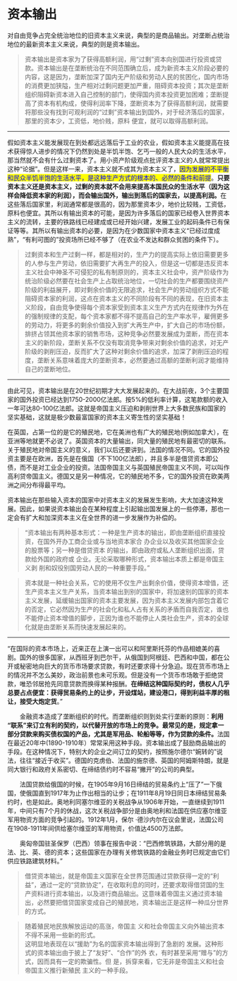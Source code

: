 # 资本输出

对自由竞争占完全统治地位的旧资本主义来说，典型的是商品输出。对垄断占统治地位的最新资本主义来说，典型的则是资本输出。

> 资本输出是资本家为了获得高额利润，用“过剩”资本向别国进行投资或贷款。资本输出是在垄断统治在不同范围确立后，成为新资本主义阶段必要的内容，这是因为，垄断加深了国内无产阶级和劳动人民的贫困化，国内市场的消费更加狭隘，生产相对过剩问题更加严重，阻碍资本投资；其次是垄断组织阻碍新资本进入自己控制的部门，使得国内资本投资更加困难；垄断提高了资本有机构成，使得利润率下降，垄断资本为了获得高额利润，就需要将那些没有找到可观利润的“过剩”资本输出到国外，对于经济落后的国家，那里的资本少，工资低，地价贱，原料> 便宜，就可以取得高额利润。

***

假如资本主义能发展现在到处都远远落后于工业的农业，假如资本主义能提高在技术获得惊人进步的情况下仍然到处是半饥半饱、乞丐一般的人民大众的生活水平，那当然就不会有什么过剩资本了。用小资产阶级观点批评资本主义的人就常常提出这种“论据”。但是这样一来，资本主义就不成其为资本主义了，<mark style="color:blue;">因为发展的不平衡和民众半饥半饱的生活水平，是这种生产方式的根本的、必然的条件和前提</mark>。**只要资本主义还是资本主义，过剩的资本就不会用来提高本国民众的生活水平（因为这样会降低资本家的利润），而会输出国外，输出到落后的国家去，以提高利润。**&#x5728;这些落后国家里，利润通常都是很高的，因为那里资本少，地价比较贱，工资低，原料也便宜。其所以有输出资本的可能，是因为许多落后的国家已经卷入世界资本主义的流转，主要的铁路线已经建成或已经开始兴建，发展工业的起码条件已有保证等等。其所以有输出资本的必要，是因为在少数国家中资本主义“已经过度成熟”，“有利可图的”投资场所已经不够了（在农业不发达和群众贫困的条件下）。

> 过剩资本和生产过剩一样，都是相对的，生产力的提高实际上依旧需要更多的人参与生产劳动，依旧需要扩大再生产的投入，但是这一切都是违反资本主义社会中神圣不可侵犯的私有制原则的，资本主义社会中，资产阶级作为统治阶级必然要在社会生产上占取统治地位，一切社会的生产都要围绕资产阶级的利益展开，即对剩余价值的无限追求，社会生产的劳动组织方式不能阻碍资本家的利润，这点在资本主义的不同阶段有不同的表现，在旧资本主义阶段，自由竞争使得每个资本家受到资本主义生产方式内在规律作为外在的强制规律的支配，每个资本家都不得不提高自己的生产率水平，雇佣更多的劳动力，将更多的剩余价值投入到扩大再生产中，扩大自己的市场份额，排挤占领其他资本家的销售市场，这种竞争必然要发展成为垄断，而在资本主义的新阶段，垄断关系不仅没有取消竞争带来对剩余价值的追求，对无产阶级的剥削压迫，反而扩大了这种对剩余价值的追求，加深了剥削压迫的程度，垄断关系意味着庞大的垄断资本，必然要通过高额的垄断利润才能维持自己的垄断地位。

***

由此可见，资本输出是在20世纪初期才大大发展起来的。在大战前夜，3个主要国家的国外投资已经达到1750-2000亿法郎。按5%的低利率计算，这笔款额的收入一年可达80-100亿法郎。这就是帝国主义压迫和剥削世界上大多数民族和国家的坚实基础，这就是极少数最富国家的资本主义寄生性的坚实基础！

在英国，占第一位的是它的殖民地，它在美洲也有广大的殖民地(例如加拿大），在亚洲等地就更不必说了。英国资本的大量输出，同大量的殖民地有最密切的联系。关于殖民地对帝国主义的意义，我们以后还要讲到。法国的情况不同。它的国外投资主要是在欧洲，首先是在俄国（不下100亿法郎），并且多半是借贷资本即公债，而不是对工业企业的投资。法国帝国主义与英国殖民帝国主义不同，可以叫作高利贷帝国主义。德国又是另一种情况，它的殖民地不多，它的国外投资在欧美两洲之间分布得最平均。

资本输出在那些输入资本的国家中对资本主义的发展发生影响，大大加速这种发展。因此，如果说资本输出会在某种程度上引起输出国发展上的一些停滞，那也一定会有扩大和加深资本主义在全世界的进一步发展作为补偿的。

> “资本输出有两种基本形式：一种是生产资本的输出，即由垄断组织直接投资，在国外开办工商企业或与当地资本家合> 办企业以及收买其他国家企业的股票等；另一种是借贷资本> 的输出，即由政府或私人垄断组织出面，贷款给外国的政府或> 企业。无论采取哪种形式，资本输出本质上都是帝国主义剥> 削和奴役别国劳动人民的一种重要手段。”

> 资本就是一种社会关系，它的使用不仅生产出剩余价值，使得资本增值，还生产资本主义生产关系，当资本输出到别的国家中，将加速别的国家的资本主义发展，延缓输出国家的资本主要发展，因为资本主义发展内部包含着它的否定，它必然因为生产的社会化和私人占有关系的矛盾而自我否定，谁也不能停止资本增值的脚步，正因为谁也不能停止人类社会生产，资本的全球化就是由垄断关系而快速发展起来的。

***

“在国际的资本市场上，近来正在上演一出可以和阿里斯托芬的作品相媲美的喜剧。国外的很多国家，从西班牙到巴尔干，从俄国到阿根廷、巴西和中国，都在公开或秘密地向巨大的货币市场要求贷款，有时还要求得十分急迫。现在货币市场上的情况并不怎么美妙，政治前景也未可乐观。但是没有一个货币市场敢于拒绝贷款，唯恐邻居抢先同意贷款而换得某种报酬。**在缔结这种国际契约时，债权人几乎总要占点便宜：获得贸易条约上的让步，开设煤站，建设港口，得到利益丰厚的租让，接受大炮定货**。”

　　金融资本造成了垄断组织的时代。而垄断组织则到处实行垄断的原则：**利用 “联系”来订立有利的契约，以代替开放的市场上的竞争。最常见的是，规定拿一部分贷款来购买债权国的产品，尤其是军用品、轮船等等，作为贷款的条件。**&#x6CD5;国在最近20年中(1890-1910年）常常采用这种手段。资本输出成了鼓励商品输出的手段。在这种情况下，特别大的企业之间订立的契约，按照施尔德尔“婉转的”说法，往往“接近于收买”。德国的克虏伯、法国的施奈德、英国的阿姆斯特朗，就是同大银行和政府关系密切、在缔结债约时不容易“撇开”的公司的典型。

　　法国贷款给俄国的时候，在1905年9月16日缔结的贸易条约上“压了”一下俄国，使俄国直到1917年为止作出相当的让步；在1911年8月19日同日本缔结贸易条约时，也是如此。奥地利同塞尔维亚的关税战争从1906年开始，一直继续到1911年，中间只有7个月的休战，这次关税战争部分是由奥地利和法国在供应塞尔维亚军用物资方面的竞争引起的。1912年1月，保尔 ·德沙内尔在议会里说，法国公司在1908-1911年间供给塞尔维亚的军用物资，价值达4500万法郎。

　　奥匈帝国驻圣保罗（巴西）领事在报告中说：“巴西修筑铁路，大部分用的是法、比、英、德的资本；这些国家在办理有关修筑铁路的金融业务时已规定由它们供应铁路建筑材料。”

> 借贷资本输出，就是帝国主义国家在全世界范围通过贷款获得一定的“利益”，通过一定的“贷款协定”，在收取利息的同时，还要求取得借贷国的生产资料进行资本输出，以及进行商品输出。这意味着帝国主义通过资本输出，必然要把借贷国家变成自己的殖民地，资本输出正是这样一种瓜分世界的方式。

> 随着殖民地民族解放运动的高涨，帝国主> 义和社会帝国主义向外输出资本不得不采用一些新的形式。> \
> 这明显地表现在以“援助”为名的国家资本输出得到了急剧的> 发展。这种形式的资本输出由于披上了“友好”、“合作”的外> 衣，有时甚至采用“赠与”的方式，因而具有一定的欺骗性。但> 是，拆穿来看，它无非是帝国主义和社会帝国主义推行新殖民> 主义的一种手段。

